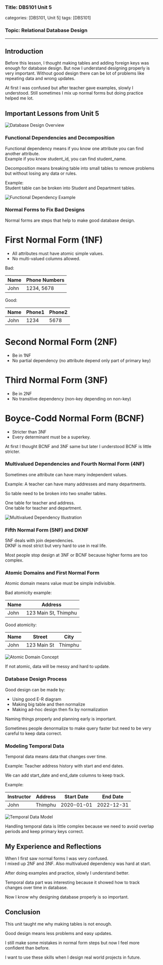 ### Title: DBS101 Unit 5

categories: [DBS101, Unit 5]
tags: [DBS101]

### Topic: Relational Database Design

---

## Introduction

Before this lesson, I thought making tables and adding foreign keys was enough for database design. But now I understand designing properly is very important. Without good design there can be lot of problems like repeating data and wrong updates.

At first I was confused but after teacher gave examples, slowly I understood. Still sometimes I mix up normal forms but doing practice helped me lot.

## Important Lessons from Unit 5

![Database Design Overview](../assets/img/Database%20Design%20Overview.png)

### Functional Dependencies and Decomposition

Functional dependency means if you know one attribute you can find another attribute.  
Example if you know student_id, you can find student_name.

Decomposition means breaking table into small tables to remove problems but without losing any data or rules.

Example:  
Student table can be broken into Student and Department tables.

![Functional Dependency Example](../assets/img/Functional%20Dependency%20Example.png)

### Normal Forms to Fix Bad Designs

Normal forms are steps that help to make good database design.

# **First Normal Form (1NF)**

- All attributes must have atomic simple values.
- No multi-valued columns allowed.

Bad:

| Name | Phone Numbers |
| --- | --- |
| John | 1234, 5678 |

Good:

| Name | Phone1 | Phone2 |
| --- | --- | --- |
| John | 1234 | 5678 |

# **Second Normal Form (2NF)**

- Be in 1NF
- No partial dependency (no attribute depend only part of primary key)

# **Third Normal Form (3NF)**

- Be in 2NF
- No transitive dependency (non-key depending on non-key)

# **Boyce-Codd Normal Form (BCNF)**

- Stricter than 3NF
- Every determinant must be a superkey.

At first I thought BCNF and 3NF same but later I understood BCNF is little stricter.

### Multivalued Dependencies and Fourth Normal Form (4NF)

Sometimes one attribute can have many independent values.

Example: A teacher can have many addresses and many departments.

So table need to be broken into two smaller tables.

One table for teacher and address.  
One table for teacher and department.

![Multivalued Dependency Illustration](../assets/img/Multivalued%20Dependency%20Illustration.jpg)

### Fifth Normal Form (5NF) and DKNF

5NF deals with join dependencies.  
DKNF is most strict but very hard to use in real life.

Most people stop design at 3NF or BCNF because higher forms are too complex.

### Atomic Domains and First Normal Form

Atomic domain means value must be simple indivisible.

Bad atomicity example:

| Name | Address |
| --- | --- |
| John | 123 Main St, Thimphu |

Good atomicity:

| Name | Street | City |
| --- | --- | --- |
| John | 123 Main St | Thimphu |

![Atomic Domain Concept](../assets/img/Atomic%20Domain%20Concept.jpg)

If not atomic, data will be messy and hard to update.

### Database Design Process

Good design can be made by:

- Using good E-R diagram
- Making big table and then normalize
- Making ad-hoc design then fix by normalization

Naming things properly and planning early is important.

Sometimes people denormalize to make query faster but need to be very careful to keep data correct.

### Modeling Temporal Data

Temporal data means data that changes over time.

Example: Teacher address history with start and end dates.

We can add start_date and end_date columns to keep track.

Example:

| Instructor | Address | Start Date | End Date |
| --- | --- | --- | --- |
| John | Thimphu | 2020-01-01 | 2022-12-31 |

![Temporal Data Model](../assets/img/Temporal%20Data%20Model.png)

Handling temporal data is little complex because we need to avoid overlap periods and keep primary keys correct.

## My Experience and Reflections

When I first saw normal forms I was very confused.  
I mixed up 2NF and 3NF. Also multivalued dependency was hard at start.

After doing examples and practice, slowly I understand better.

Temporal data part was interesting because it showed how to track changes over time in database.

Now I know why designing database properly is so important.

## Conclusion

This unit taught me why making tables is not enough.  

Good design means less problems and easy updates.

I still make some mistakes in normal form steps but now I feel more confident than before.

I want to use these skills when I design real world projects in future.
